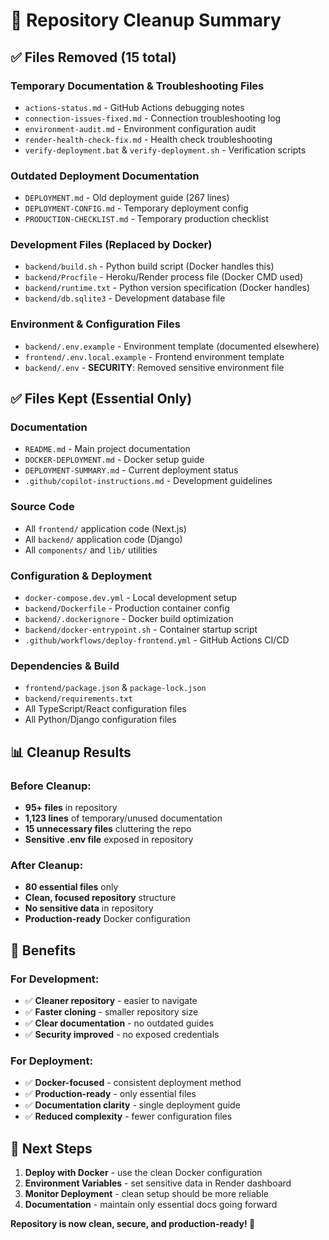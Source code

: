 # 🧹 Repository Cleanup Summary

## ✅ Files Removed (15 total)

### Temporary Documentation & Troubleshooting Files
- `actions-status.md` - GitHub Actions debugging notes
- `connection-issues-fixed.md` - Connection troubleshooting log
- `environment-audit.md` - Environment configuration audit  
- `render-health-check-fix.md` - Health check troubleshooting
- `verify-deployment.bat` & `verify-deployment.sh` - Verification scripts

### Outdated Deployment Documentation
- `DEPLOYMENT.md` - Old deployment guide (267 lines)
- `DEPLOYMENT-CONFIG.md` - Temporary deployment config
- `PRODUCTION-CHECKLIST.md` - Temporary production checklist

### Development Files (Replaced by Docker)
- `backend/build.sh` - Python build script (Docker handles this)
- `backend/Procfile` - Heroku/Render process file (Docker CMD used)
- `backend/runtime.txt` - Python version specification (Docker handles)
- `backend/db.sqlite3` - Development database file

### Environment & Configuration Files
- `backend/.env.example` - Environment template (documented elsewhere)
- `frontend/.env.local.example` - Frontend environment template
- `backend/.env` - **SECURITY**: Removed sensitive environment file

## ✅ Files Kept (Essential Only)

### Documentation
- `README.md` - Main project documentation
- `DOCKER-DEPLOYMENT.md` - Docker setup guide  
- `DEPLOYMENT-SUMMARY.md` - Current deployment status
- `.github/copilot-instructions.md` - Development guidelines

### Source Code
- All `frontend/` application code (Next.js)
- All `backend/` application code (Django)
- All `components/` and `lib/` utilities

### Configuration & Deployment
- `docker-compose.dev.yml` - Local development setup
- `backend/Dockerfile` - Production container config
- `backend/.dockerignore` - Docker build optimization
- `backend/docker-entrypoint.sh` - Container startup script
- `.github/workflows/deploy-frontend.yml` - GitHub Actions CI/CD

### Dependencies & Build
- `frontend/package.json` & `package-lock.json`
- `backend/requirements.txt`
- All TypeScript/React configuration files
- All Python/Django configuration files

## 📊 Cleanup Results

### Before Cleanup:
- **95+ files** in repository
- **1,123 lines** of temporary/unused documentation
- **15 unnecessary files** cluttering the repo
- **Sensitive .env file** exposed in repository

### After Cleanup:
- **80 essential files** only
- **Clean, focused repository** structure
- **No sensitive data** in repository
- **Production-ready** Docker configuration

## 🎯 Benefits

### For Development:
- ✅ **Cleaner repository** - easier to navigate
- ✅ **Faster cloning** - smaller repository size
- ✅ **Clear documentation** - no outdated guides
- ✅ **Security improved** - no exposed credentials

### For Deployment:
- ✅ **Docker-focused** - consistent deployment method
- ✅ **Production-ready** - only essential files
- ✅ **Documentation clarity** - single deployment guide
- ✅ **Reduced complexity** - fewer configuration files

## 🚀 Next Steps

1. **Deploy with Docker** - use the clean Docker configuration
2. **Environment Variables** - set sensitive data in Render dashboard
3. **Monitor Deployment** - clean setup should be more reliable
4. **Documentation** - maintain only essential docs going forward

**Repository is now clean, secure, and production-ready! 🎉**